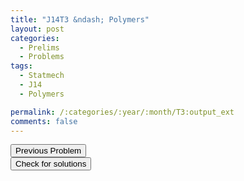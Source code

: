 ```yaml
---
title: "J14T3 &ndash; Polymers"
layout: post
categories:
  - Prelims
  - Problems
tags:
  - Statmech
  - J14
  - Polymers

permalink: /:categories/:year/:month/T3:output_ext
comments: false
---
```

<object data="2014J3T.pdf" type="application/pdf" width="100%" height="500"></object>

<div class='navbar'>
	<div float='left'><button onclick="window.location='T2.html'" >Previous Problem</button></div>
	<div float='center'><button onclick="window.location='https://princetonprelim.com/prelim/31/'">Check for solutions</button></div>
	<div float='right'><button onclick="window.location='M1.html'" style='visibility: hidden;'> Next Problem</button></div>
</div>

